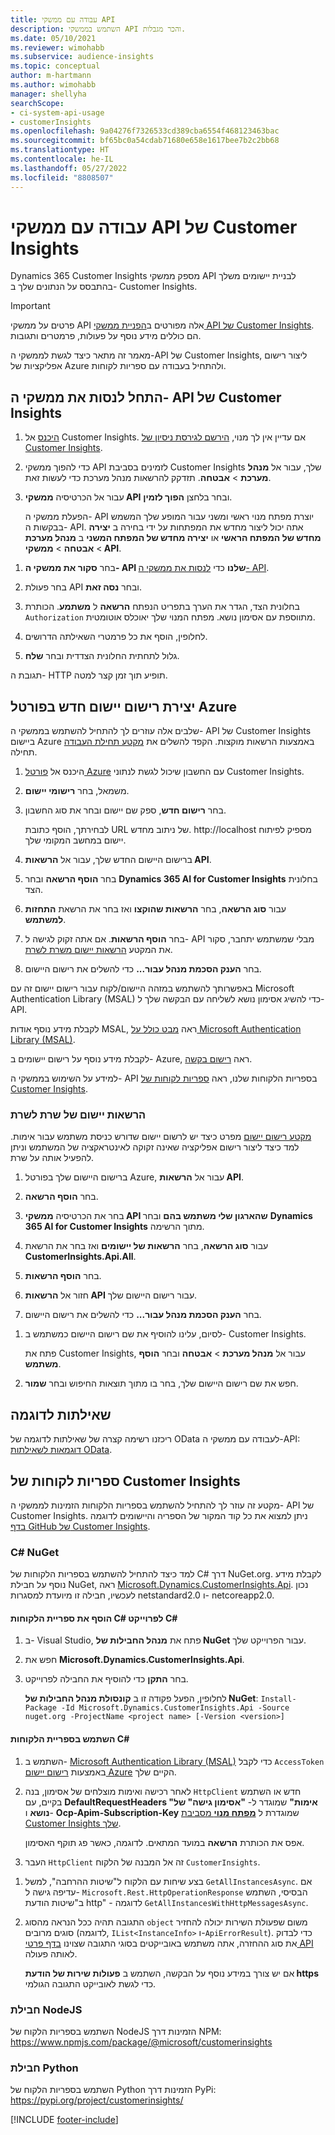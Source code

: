 ```yaml
---
title: עבודה עם ממשקי API
description: השתמש בממשקי API והכר מגבלות.
ms.date: 05/10/2021
ms.reviewer: wimohabb
ms.subservice: audience-insights
ms.topic: conceptual
author: m-hartmann
ms.author: wimohabb
manager: shellyha
searchScope:
- ci-system-api-usage
- customerInsights
ms.openlocfilehash: 9a04276f7326533cd389cba6554f468123463bac
ms.sourcegitcommit: bf65bc0a54cdab71680e658e1617bee7b2c2bb68
ms.translationtype: HT
ms.contentlocale: he-IL
ms.lasthandoff: 05/27/2022
ms.locfileid: "8808507"
---
```

# <a name="work-with-customer-insights-apis"></a>עבודה עם ממשקי API של Customer Insights

Dynamics 365 Customer Insights מספק ממשקי API לבניית יישומים משלך בהתבסס על הנתונים שלך ב- Customer Insights.

> [!IMPORTANT]
> פרטים על ממשקי API אלה מפורטים ב[הפניית ממשקי API של Customer Insights](https://developer.ci.ai.dynamics.com/api-details#api=CustomerInsights). הם כוללים מידע נוסף על פעולות, פרמטרים ותגובות.

מאמר זה מתאר כיצד לגשת לממשקי ה-API של Customer Insights, ליצור רישום אפליקציות של Azure ולהתחיל בעבודה עם ספריות לקוחות.

## <a name="get-started-trying-the-customer-insights-apis"></a>התחל לנסות את ממשקי ה- API של Customer Insights

1. [היכנס](https://home.ci.ai.dynamics.com) אל Customer Insights. אם עדיין אין לך מנוי, [הירשם לגירסת ניסיון של Customer Insights](https://aka.ms/tryci).

1. כדי להפוך ממשקי API לזמינים בסביבת Customer Insights שלך, עבור אל **מנהל מערכת** > **אבטחה**. תזדקק להרשאות מנהל מערכת כדי לעשות זאת.

1. עבור אל הכרטיסיה **ממשקי API** ובחר בלחצן **הפוך לזמין**.    
 
   הפעלת ממשקי ה- API יוצרת מפתח מנוי ראשי ומשני עבור המופע שלך המשמש בבקשות ה- API. אתה יכול ליצור מחדש את המפתחות על ידי בחירה ב **יצירה מחדש של המפתח הראשי** או **יצירה מחדש של המפתח המשני** ב **מנהל מערכת** > **אבטחה** > **ממשקי API**.

<!--  :::image type="content" source="media/enable-apis.gif" alt-text="Enable Customer Insights APIs."::: -->

1. בחר **סקור את ממשקי ה- API שלנו** כדי [לנסות את ממשקי ה- API](https://developer.ci.ai.dynamics.com/api-details#api=CustomerInsights&operation=Get-all-instances).

1. בחר פעולת API ובחר **נסה זאת**.

1. בחלונית הצד, הגדר את הערך בתפריט הנפתח **הרשאה** ל **משתמע**. הכותרת `Authorization` מתווספת עם אסימון נושא. מפתח המנוי שלך יאוכלס אוטומטית.
  
1. לחלופין, הוסף את כל פרמטרי השאילתה הדרושים.

1. גלול לתחתית החלונית הצדדית ובחר **שלח**.

תגובת ה- HTTP תופיע תוך זמן קצר למטה.

<!--   :::image type="content" source="media/try-apis.gif" alt-text="How to test the APIs."::: -->

## <a name="create-a-new-app-registration-in-the-azure-portal"></a>יצירת רישום יישום חדש בפורטל Azure

שלבים אלה עוזרים לך להתחיל להשתמש בממשקי ה- API של Customer Insights ביישום Azure באמצעות הרשאות מוקצות. הקפד להשלים את [מקטע תחילת העבודה](#get-started-trying-the-customer-insights-apis) תחילה.

1. היכנס אל [פורטל Azure](https://portal.azure.com) עם החשבון שיכול לגשת לנתוני Customer Insights.

1. משמאל, בחר **רישומי יישום**.

1. בחר **רישום חדש**, ספק שם יישום ובחר את סוג החשבון.

   לבחירתך, הוסף כתובת URL של ניתוב מחדש. http://localhost מספיק לפיתוח יישום במחשב המקומי שלך.

1. ברישום היישום החדש שלך, עבור אל **הרשאות API**.

1. בחר **הוסף הרשאה** ובחר **Dynamics 365 AI for Customer Insights** בחלונית הצד.

1. עבור **סוג הרשאה**, בחר **הרשאות שהוקצו** ואז בחר את הרשאת **התחזות למשתמש**.

1. בחר **הוסף הרשאות**. אם אתה זקוק לגישה ל- API מבלי שמשתמש יתחבר, סקור את המקטע [הרשאות יישום משרת לשרת](#server-to-server-application-permissions).

1. בחר **הענק הסכמת מנהל עבור...** כדי להשלים את רישום היישום.

באפשרותך להשתמש במזהה היישום/לקוח עבור רישום יישום זה עם Microsoft Authentication Library‏ (MSAL) כדי להשיג אסימון נושא לשליחה עם הבקשה שלך ל- API.

<!-- :::image type="content" source="media/grant-admin-consent.gif" alt-text="How to grant admin consent."::: -->

לקבלת מידע נוסף אודות MSAL, ראה [מבט כולל על Microsoft Authentication Library‏ (MSAL)](/azure/active-directory/develop/msal-overview).

לקבלת מידע נוסף על רישום יישומים ב- Azure, ראה [רישום בקשה](/graph/auth-register-app-v2).

למידע על השימוש בממשקי ה- API בספריות הלקוחות שלנו, ראה [ספריות לקוחות של Customer Insights](#customer-insights-client-libraries).

### <a name="server-to-server-application-permissions"></a>הרשאות יישום של שרת לשרת

[מקטע רישום יישום](#create-a-new-app-registration-in-the-azure-portal) מפרט כיצד יש לרשום יישום שדורש כניסת משתמש עבור אימות. למד כיצד ליצור רישום אפליקציה שאינה זקוקה לאינטראקציה של המשתמש וניתן להפעיל אותה על שרת.

1. ברישום היישום שלך בפורטל Azure, עבור אל **הרשאות API**.

1. בחר **הוסף הרשאה**. 

1. בחר את הכרטיסיה **ממשקי API שהארגון שלי משתמש בהם** ובחר **Dynamics 365 AI for Customer Insights** מתוך הרשימה. 

1. עבור **סוג הרשאה**, בחר **הרשאות של יישומים** ואז בחר את הרשאת **CustomerInsights.Api.All**.

1. בחר **הוסף הרשאות**.

1. חזור אל **הרשאות API** עבור רישום היישום שלך.

1. בחר **הענק הסכמת מנהל עבור...** כדי להשלים את רישום היישום.

 <!--  :::image type="content" source="media/grant-admin-consent.gif" alt-text="How to grant admin consent."::: -->

1. לסיום, עלינו להוסיף את שם רישום היישום כמשתמש ב- Customer Insights.  
   
   פתח את Customer Insights, עבור אל **מנהל מערכת** > **אבטחה** ובחר **הוסף משתמש**.

1. חפש את שם רישום היישום שלך, בחר בו מתוך תוצאות החיפוש ובחר **שמור**.

## <a name="sample-queries"></a>שאילתות לדוגמה

ריכזנו רשימה קצרה של שאילתות לדוגמה של OData לעבודה עם ממשקי ה-API: [דוגמאות לשאילתות OData](odata-examples.md).

## <a name="customer-insights-client-libraries"></a>ספריות לקוחות של Customer Insights

מקטע זה עוזר לך להתחיל להשתמש בספריות הלקוחות הזמינות לממשקי ה- API של Customer Insights. ניתן למצוא את כל קוד המקור של הספריה והיישומים לדוגמה [בדף GitHub של Customer Insights](https://github.com/microsoft/Dynamics365-CustomerInsights-Client-Libraries). 

### <a name="c-nuget"></a>C# NuGet

למד כיצד להתחיל להשתמש בספריות הלקוחות של C#‎ דרך NuGet‏.org. לקבלת מידע נוסף על חבילת NuGet, ראה [Microsoft.Dynamics.CustomerInsights.Api](https://www.nuget.org/packages/Microsoft.Dynamics.CustomerInsights.Api/). נכון לעכשיו, חבילה זו מיועדת למסגרות netstandard2.0 ו- netcoreapp2.0.

#### <a name="add-the-c-client-library-to-a-c-project"></a>הוסף את ספריית הלקוחות C#‎ לפרוייקט C#‎

1. ב- Visual Studio, פתח את **מנהל החבילות של NuGet** עבור הפרוייקט שלך.

1. חפש את **Microsoft.Dynamics.CustomerInsights.Api**.

1. בחר **התקן** כדי להוסיף את החבילה לפרוייקט.
 
   לחלופין, הפעל פקודה זו ב **קונסולת מנהל החבילות של NuGet**: `Install-Package -Id Microsoft.Dynamics.CustomerInsights.Api -Source nuget.org -ProjectName <project name> [-Version <version>]`

 <!--  :::image type="content" source="media/visual-studio-nuget-package.gif" alt-text="Add NuGet package to Visual Studio project."::: -->

#### <a name="use-the-c-client-library"></a>השתמש בספריית הלקוחות C#‎

1. השתמש ב- [Microsoft Authentication Library‏ (MSAL)](/azure/active-directory/develop/msal-overview) כדי לקבל `AccessToken` באמצעות [רישום יישום Azure](#create-a-new-app-registration-in-the-azure-portal) הקיים שלך.

1. לאחר רכישה ואימות מוצלחים של אסימון, בנה `HttpClient` חדש או השתמש בקיים, עם **DefaultRequestHeaders "אימות"** שמוגדר ל- **"אסימון גישה" של נושא** ו- **Ocp-Apim-Subscription-Key** שמוגדרת ל [**מפתח מנוי** מסביבת Customer Insights שלך](#get-started-trying-the-customer-insights-apis).   
 
   אפס את הכותרת **הרשאה** במועד המתאים. לדוגמה, כאשר פג תוקף האסימון.

1. העבר `HttpClient` זה אל המבנה של הלקוח `CustomerInsights`.

<!--   :::image type="content" source="media/httpclient-sample.png" alt-text="Sample of httpclient."::: -->

1. בצע שיחות עם הלקוח ל"שיטות ההרחבה", למשל `GetAllInstancesAsync`. אם עדיפה גישה ל- `Microsoft.Rest.HttpOperationResponse` הבסיסי, השתמש ב"שיטות הודעת http" - לדוגמה `GetAllInstancesWithHttpMessagesAsync`.

1. התגובה תהיה ככל הנראה מהסוג `object` משום שפעולת השירות יכולה להחזיר סוגים מרובים (לדוגמה, `IList<InstanceInfo>` ו-`ApiErrorResult`). כדי לבדוק את סוג ההחזרה, אתה משתמש באובייקטים בסוגי התגובה שצוינו [בדף פרטי API](https://developer.ci.ai.dynamics.com/api-details#api=CustomerInsights) לאותה פעולה.    
   
   אם יש צורך במידע נוסף על הבקשה, השתמש ב **פעולות שירות של הודעת https** כדי לגשת לאובייקט התגובה הגולמי.

### <a name="nodejs-package"></a>חבילת NodeJS

השתמש בספריות הלקוח של NodeJS הזמינות דרך NPM: https://www.npmjs.com/package/@microsoft/customerinsights

### <a name="python-package"></a>חבילת Python

השתמש בספריות הלקוח של Python הזמינות דרך PyPi: https://pypi.org/project/customerinsights/

[!INCLUDE [footer-include](includes/footer-banner.md)]
